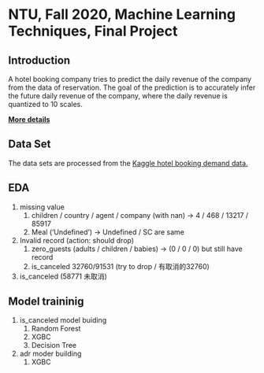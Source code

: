 # NTU, Fall 2020, Machine Learning Techniques, Final Project

## Introduction
A hotel
booking company tries to predict the daily revenue of the company from the data of reservation.
The goal of the prediction is to accurately infer the future daily revenue of the company,
where the daily revenue is quantized to 10 scales.<p>[**More details**](https://www.csie.ntu.edu.tw/~htlin/course/ml20fall/project/project.pdf)

## Data Set
The data sets are processed from the [Kaggle hotel booking demand data.](https://www.kaggle.com/jessemostipak/hotel-booking-demand)


## EDA 
1. missing value
   1. children / country / agent / company (with nan) -> 4 / 468 / 13217 / 85917
   2. Meal (‘Undefined’) -> Undefined / SC are same
2. Invalid record (action: should drop)
   1. zero_guests (adults / children / babies) -> (0 / 0 / 0) but still have record
   2. is_canceled 32760/91531 (try to drop / 有取消的32760)
3. is_canceled (58771 未取消)

## Model traininig
1. is_canceled model buiding
   1. Random Forest
   2. XGBC
   3. Decision Tree
2. adr moder building
   1. XGBC

